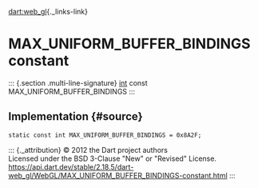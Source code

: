 [dart:web\_gl](../../dart-web_gl/dart-web_gl-library){._links-link}

MAX\_UNIFORM\_BUFFER\_BINDINGS constant
=======================================

::: {.section .multi-line-signature}
[int](../../dart-core/int-class) const MAX\_UNIFORM\_BUFFER\_BINDINGS
:::

Implementation {#source}
--------------

``` {.language-dart data-language="dart"}
static const int MAX_UNIFORM_BUFFER_BINDINGS = 0x8A2F;
```

::: {._attribution}
© 2012 the Dart project authors\
Licensed under the BSD 3-Clause \"New\" or \"Revised\" License.\
<https://api.dart.dev/stable/2.18.5/dart-web_gl/WebGL/MAX_UNIFORM_BUFFER_BINDINGS-constant.html>
:::
